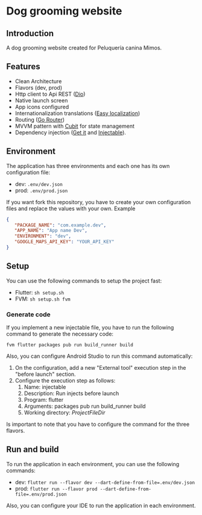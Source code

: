 # Dog grooming website

## Introduction

A dog grooming website created for Peluquería canina Mimos.

## Features

- Clean Architecture
- Flavors (dev, prod)
- Http client to Api REST ([Dio](https://pub.dev/packages/dio))
- Native launch screen
- App icons configured
- Internationalization translations ([Easy localization](https://pub.dev/packages/easy_localization))
- Routing ([Go Router](https://pub.dev/packages/go_router))
- MVVM pattern with [Cubit](https://pub.dev/packages/flutter_bloc) for state management
- Dependency injection ([Get it](https://pub.dev/packages/get_it) and [Injectable](https://pub.dev/packages/injectable)).

## Environment

The application has three environments and each one has its own configuration file:

- dev: `.env/dev.json`
- prod: `.env/prod.json`

If you want fork this repository, you have to create your own configuration files and replace the values with your own. Example

```json
{
   "PACKAGE_NAME": "com.example.dev",
   "APP_NAME": "App name Dev",
   "ENVIRONMENT": "dev",
   "GOOGLE_MAPS_API_KEY": "YOUR_API_KEY"
}
```

## Setup

You can use the following commands to setup the project fast:

- Flutter: `sh setup.sh`
- FVM: `sh setup.sh fvm`

### Generate code

If you implement a new injectable file, you have to run the following command to generate the necessary code:

`fvm flutter packages pub run build_runner build`

Also, you can configure Android Studio to run this command automatically:

1. On the configuration, add a new "External tool" execution step in the "before launch" section.
2. Configure the execution step as follows:
   1. Name: injectable
   2. Description: Run injects before launch
   3. Program: flutter
   4. Arguments: packages pub run build_runner build
   5. Working directory: $ProjectFileDir$

Is important to note that you have to configure the command for the three flavors.

## Run and build

To run the application in each environment, you can use the following commands:

- dev: `flutter run --flavor dev --dart-define-from-file=.env/dev.json`
- prod: `flutter run --flavor prod --dart-define-from-file=.env/prod.json`

Also, you can configure your IDE to run the application in each environment.
